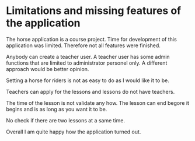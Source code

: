 # Limitations and missing features of the application

The horse application is a  course project. Time for development of this application was limited. Therefore not all features were finished.

Anybody can create a teacher user. A teacher user has some admin functions that are limited to administrator personel only. A different approach would be better opinion.

Setting a horse for riders is not as easy to do as I would like it to be.

Teachers can apply for the lessons and lessons do not have teachers.

The time of the lesson is not validate any how. The lesson can end begore it begins and is as long as you want it to be.

No check if there are two lessons at a same time.

Overall I am quite happy how the application turned out.
